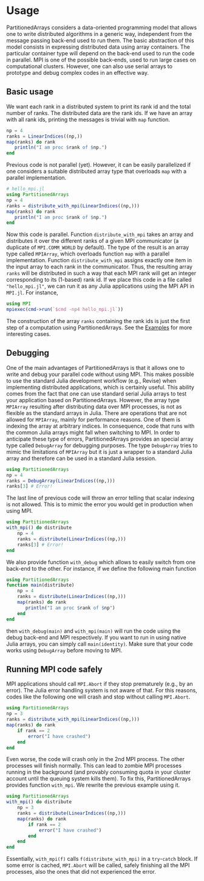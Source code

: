 # Usage

PartitionedArrays considers a data-oriented programming model that allows one to write distributed algorithms
in a generic way, independent from the message passing back-end used to run them.
The basic abstraction of this model consists in expressing distributed data using array containers.
The particular container type will depend on the back-end used to run the code in parallel. MPI is one of the possible
back-ends, used to run large cases on computational clusters. However, one can also use serial arrays to
prototype and debug complex codes in an effective way.

## Basic usage

We want each rank in a distributed system to print its rank id and the total number of ranks. The distributed
data are the rank ids. If we have an array with all rank ids, printing the messages is trivial with `map` function.

```julia
np = 4
ranks = LinearIndices((np,))
map(ranks) do rank
   println("I am proc $rank of $np.")
end
```
Previous code is not parallel (yet). However, it can be easily parallelized if one considers a suitable distributed
array type that overloads `map` with a parallel implementation.

```julia
# hello_mpi.jl
using PartitionedArrays
np = 4
ranks = distribute_with_mpi(LinearIndices((np,)))
map(ranks) do rank
   println("I am proc $rank of $np.")
end
```

Now this code is parallel. Function `distribute_with_mpi` takes an array and distributes it over the different
ranks of a given MPI communicator (a duplicate of `MPI.COMM_WORLD` by default). The type of the result is an
array type called `MPIArray`, which overloads function `map` with a parallel implementation.
Function `distribute_with_mpi` assigns exactly
one item in the input array to each rank in the communicator. Thus, the resulting array `ranks` will be distributed
in such a way that each MPI rank will get an integer corresponding to its (1-based) rank id. If we place
  this code in a file called `"hello_mpi.jl"`, we can run it as any Julia applications using the MPI API in
  `MPI.jl`. For instance,

```julia
using MPI
mpiexec(cmd->run(`$cmd -np4 hello_mpi.jl`))
```

The construction of the array `ranks` containing the rank ids is just the first step of a computation
using PartitionedArrays. See the [Examples](@ref) for more interesting cases.

## Debugging

One of the main advantages of PartitionedArrays is that it allows one to write and debug your parallel
code without using MPI. This makes possible to use the standard Julia development workflow (e.g., Revise)
 when implementing distributed applications, which is certainly useful. This ability comes from the
fact that one can use standard serial Julia arrays to test your application based on PartitionedArrays.
However, the array type `MPIArray` resulting
after distributing data over MPI processes, is not as flexible as the standard arrays in Julia. There are operations
that are not allowed for `MPIArray`, mainly for performance reasons. One of them is indexing the array at arbitrary indices.
In consequence, code that runs with the common Julia arrays might fall when switching to MPI.
In order to anticipate these type of errors,
PartitionedArrays provides an special array type called `DebugArray` for debugging purposes.
The type `DebugArray` tries to mimic the limitations of `MPIArray` but it is just a wrapper to a standard
Julia array and therefore can be used in a standard Julia session.

```julia
using PartitionedArrays
np = 4
ranks = DebugArray(LinearIndices((np,)))
ranks[3] # Error!
```
The last line of previous code will throw an error telling that scalar indexing is not allowed. This is to mimic the error
you would get in production when using MPI.

```julia
using PartitionedArrays
with_mpi() do distribute
    np = 4
    ranks = distribute(LinearIndices((np,)))
    ranks[3] # Error!
end
```
We also provide function `with_debug` which allows to easily switch from one back-end to the other.
For instance, if we define the following main function

```julia
using PartitionedArrays
function main(distribute)
    np = 4
    ranks = distribute(LinearIndices((np,)))
    map(ranks) do rank
       println("I am proc $rank of $np")
    end
end
```
then `with_debug(main)` and `with_mpi(main)` will run the code using the
debug back-end and MPI respectively. If you want to run in using native Julia arrays, you can simply call `main(identity)`.
Make sure that your code works using `DebugArray` before moving to MPI.


## Running MPI code safely

MPI applications should call `MPI.Abort` if they stop prematurely (e.g., by an error).
The Julia error handling system is not aware of that. For this reasons, codes like the following one
will crash and stop without calling `MPI.Abort`.

```julia
using PartitionedArrays
np = 3
ranks = distribute_with_mpi(LinearIndices((np,)))
map(ranks) do rank
    if rank == 2
        error("I have crashed")
    end
end
```
Even worse, the code will crash only in the 2nd MPI process. The other processes will finish normally.
This can lead to zombie MPI processes running in the background (and provably consuming quota in your cluster account until
the queuing system kills them).
To fix this, PartitionedArrays provides function `with_mpi`. We rewrite the previous example using it.

```julia
using PartitionedArrays
with_mpi() do distribute
    np = 3
    ranks = distribute(LinearIndices((np,)))
    map(ranks) do rank
        if rank == 2
            error("I have crashed")
        end
    end
end
```
Essentially, `with_mpi(f)` calls `f(distribute_with_mpi)` in a `try`-`catch` block. If some error is cached, 
`MPI.Abort` will be called, safely finishing all the MPI processes, also the ones that did not experienced
the error.


